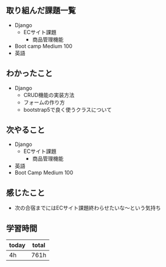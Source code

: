 ## 取り組んだ課題一覧
- Django
	- ECサイト課題
		- 商品管理機能
- Boot camp Medium 100
- 英語
## わかったこと
- Django
	- CRUD機能の実装方法
	- フォームの作り方
	- bootstrap5で良く使うクラスについて
## 次やること
- Django
	- ECサイト課題
		- 商品管理機能
- 英語
- Boot Camp Medium 100
## 感じたこと
- 次の合宿までにはECサイト課題終わらせたいな〜という気持ち
## 学習時間

| today | total |
| ----- | ----- |
| 4h    | 761h  |
